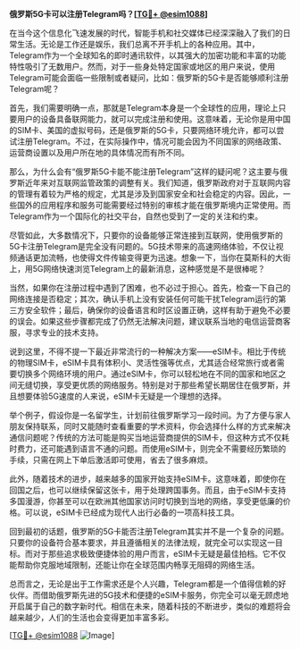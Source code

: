 **俄罗斯5G卡可以注册Telegram吗？[[TG💪+ @esim1088](https://t.me/s/esim1088)]**

在当今这个信息化飞速发展的时代，智能手机和社交媒体已经深深融入了我们的日常生活。无论是工作还是娱乐，我们总离不开手机上的各种应用。其中，Telegram作为一个全球知名的即时通讯软件，以其强大的加密功能和丰富的功能特性吸引了无数用户。然而，对于一些身处特定国家或地区的用户来说，使用Telegram可能会面临一些限制或者疑问，比如：俄罗斯的5G卡是否能够顺利注册Telegram呢？

首先，我们需要明确一点，那就是Telegram本身是一个全球性的应用，理论上只要用户的设备具备联网能力，就可以完成注册和使用。这意味着，无论你是用中国的SIM卡、美国的虚拟号码，还是俄罗斯的5G卡，只要网络环境允许，都可以尝试注册Telegram。不过，在实际操作中，情况可能会因为不同国家的网络政策、运营商设置以及用户所在地的具体情况而有所不同。

那么，为什么会有“俄罗斯5G卡能不能注册Telegram”这样的疑问呢？这主要与俄罗斯近年来对互联网监管政策的调整有关。我们知道，俄罗斯政府对于互联网内容的管理有着较为严格的规定，尤其是涉及到国家安全和社会稳定的内容。因此，一些国外的应用程序和服务可能需要经过特别的审核才能在俄罗斯境内正常使用。而Telegram作为一个国际化的社交平台，自然也受到了一定的关注和约束。

尽管如此，大多数情况下，只要你的设备能够正常连接到互联网，使用俄罗斯的5G卡注册Telegram是完全没有问题的。5G技术带来的高速网络体验，不仅让视频通话更加流畅，也使得文件传输变得更为迅速。想象一下，当你在莫斯科的大街上，用5G网络快速浏览Telegram上的最新消息，这种感觉是不是很棒呢？

当然，如果你在注册过程中遇到了困难，也不必过于担心。首先，检查一下自己的网络连接是否稳定；其次，确认手机上没有安装任何可能干扰Telegram运行的第三方安全软件；最后，确保你的设备语言和时区设置正确，这样有助于避免不必要的误会。如果这些步骤都完成了仍然无法解决问题，建议联系当地的电信运营商客服，寻求专业的技术支持。

说到这里，不得不提一下最近非常流行的一种解决方案——eSIM卡。相比于传统的物理SIM卡，eSIM卡具有体积小、灵活性强等优点，尤其适合经常旅行或者需要切换多个网络环境的用户。通过eSIM卡，你可以轻松地在不同的国家和地区之间无缝切换，享受更优质的网络服务。特别是对于那些希望长期居住在俄罗斯，并且想要体验5G速度的人来说，eSIM卡无疑是一个理想的选择。

举个例子，假设你是一名留学生，计划前往俄罗斯学习一段时间。为了方便与家人朋友保持联系，同时又能随时查看重要的学术资料，你会选择什么样的方式来解决通信问题呢？传统的方法可能是购买当地运营商提供的SIM卡，但这种方式不仅耗时费力，还可能遇到语言不通的问题。而使用eSIM卡，则完全不需要经历繁琐的手续，只需在网上下单后激活即可使用，省去了很多麻烦。

此外，随着技术的进步，越来越多的国家开始支持eSIM卡。这意味着，即使你在回国之后，也可以继续保留这张卡，用于处理跨国事务。而且，由于eSIM卡支持多国漫游，你甚至可以在欧洲其他国家访问时切换到当地的网络，享受更低廉的价格。可以说，eSIM卡已经成为现代人出行必备的一项高科技工具。

回到最初的话题，俄罗斯的5G卡能否注册Telegram其实并不是一个复杂的问题。只要你的设备符合基本要求，并且遵循相关的法律法规，就完全可以实现这一目标。而对于那些追求极致便捷体验的用户而言，eSIM卡无疑是最佳拍档。它不仅能帮助你克服地域限制，还能让你在全球范围内畅享无阻碍的网络生活。

总而言之，无论是出于工作需求还是个人兴趣，Telegram都是一个值得信赖的好伙伴。而借助俄罗斯先进的5G技术和便捷的eSIM卡服务，你完全可以毫无顾虑地开启属于自己的数字新时代。相信在未来，随着科技的不断进步，类似的难题将会越来越少，人们的生活也会变得更加丰富多彩。

[[TG💪+ @esim1088](https://t.me/s/esim1088) ![Image](https://i.postimg.cc/4NQfJmqS/Snipaste-2025-05-13-00-14-12.png)]